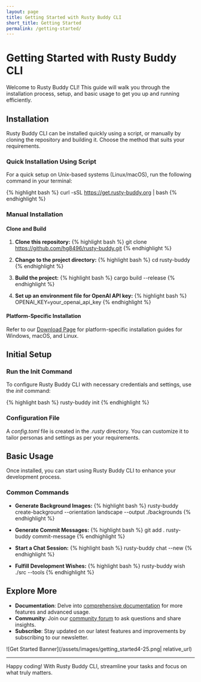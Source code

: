 ```yaml
---
layout: page
title: Getting Started with Rusty Buddy CLI
short_title: Getting Started
permalink: /getting-started/
---
```


# Getting Started with Rusty Buddy CLI

Welcome to Rusty Buddy CLI! This guide will walk you through the installation process, setup, and basic usage to get you up and running efficiently.

## Installation

Rusty Buddy CLI can be installed quickly using a script, or manually by cloning the repository and building it. Choose the method that suits your requirements.

### Quick Installation Using Script

For a quick setup on Unix-based systems (Linux/macOS), run the following command in your terminal:

{% highlight bash %}
curl -sSL https://get.rusty-buddy.org | bash
{% endhighlight %}

### Manual Installation

#### Clone and Build

1. **Clone this repository:**
{% highlight bash %}
   git clone https://github.com/hg8496/rusty-buddy.git
{% endhighlight %}

2. **Change to the project directory:**
{% highlight bash %}
   cd rusty-buddy
{% endhighlight %}

3. **Build the project:**
{% highlight bash %}
   cargo build --release
{% endhighlight %}

4. **Set up an environment file for OpenAI API key:**
{% highlight bash %}
   OPENAI_KEY=your_openai_api_key
{% endhighlight %}

#### Platform-Specific Installation

Refer to our [Download Page](download) for platform-specific installation guides for Windows, macOS, and Linux.

## Initial Setup

### Run the Init Command

To configure Rusty Buddy CLI with necessary credentials and settings, use the *init* command:

{% highlight bash %}
rusty-buddy init
{% endhighlight %}

### Configuration File

A *config.toml* file is created in the *.rusty* directory. You can customize it to tailor personas and settings as per your requirements.

## Basic Usage

Once installed, you can start using Rusty Buddy CLI to enhance your development process.

### Common Commands

- **Generate Background Images:**
{% highlight bash %}
  rusty-buddy create-background --orientation landscape --output ./backgrounds
{% endhighlight %}

- **Generate Commit Messages:**
{% highlight bash %}
  git add .
  rusty-buddy commit-message
{% endhighlight %}

- **Start a Chat Session:**
{% highlight bash %}
  rusty-buddy chat --new
{% endhighlight %}

- **Fulfill Development Wishes:**
{% highlight bash %}
  rusty-buddy wish ./src --tools
{% endhighlight %}

## Explore More

- **Documentation**: Delve into [comprehensive documentation](https://github.com/hg8496/rusty-buddy) for more features and advanced usage.
- **Community**: Join our [community forum](link-to-community) to ask questions and share insights.
- **Subscribe**: Stay updated on our latest features and improvements by subscribing to our newsletter.

![Get Started Banner](/assets/images/getting_started4-25.png| relative_url) <!-- Add a compelling image or graphic if available -->

---

Happy coding! With Rusty Buddy CLI, streamline your tasks and focus on what truly matters.